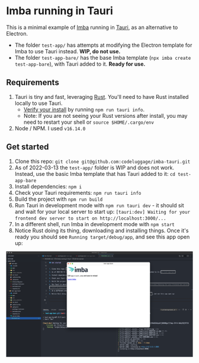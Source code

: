 # Imba running in Tauri

This is a minimal example of [Imba](https://github.com/imba/imba) running in [Tauri](https://github.com/tauri-apps/tauri), as an alternative to Electron.

- The folder `test-app/` has attempts at modifying the Electron template for Imba to use Tauri instead. **WIP, do not use.**
- The folder `test-app-bare/` has the base Imba template (`npx imba create test-app-bare`), with Tauri added to it. **Ready for use.**

## Requirements

1. Tauri is tiny and fast, leveraging [Rust](https://www.rust-lang.org/). You'll need to have Rust installed locally to use Tauri.
    - [Verify your install](https://tauri.studio/docs/getting-started/beginning-tutorial#3-check-tauri-info-to-make-sure-everything-is-set-up-properly) by running `npm run tauri info`.
    - Note: If you are not seeing your Rust versions after install, you may need to restart your shell or `source $HOME/.cargo/env`
2. Node / NPM. I used `v16.14.0`

## Get started

1. Clone this repo: `git clone git@github.com:codeluggage/imba-tauri.git`
2. As of 2022-03-13 the `test-app/` folder is WIP and does not work. Instead, use the basic Imba template that has Tauri added to it: `cd test-app-bare`
3. Install dependencies: `npm i`
4. Check your Tauri requirements: `npm run tauri info`
5. Build the project with `npm run build`
6. Run Tauri in development mode with `npm run tauri dev` - it should sit and wait for your local server to start up: `[tauri:dev] Waiting for your frontend dev server to start on http://localhost:3000/...`
7. In a different shell, run Imba in development mode with `npm start`
8. Notice Rust doing its thing, downloading and installing things. Once it's ready you should see `Running target/debug/app`, and see this app open up:

![](2022-03-13-12-19-44.png)

